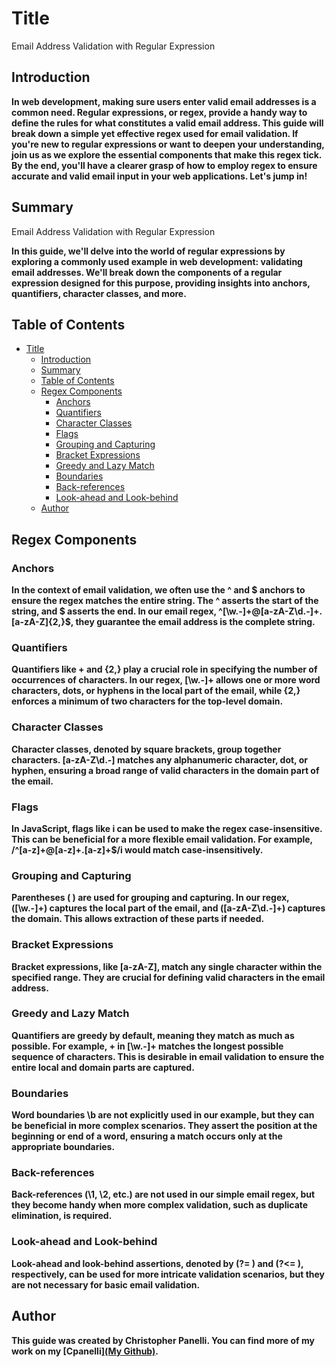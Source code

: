 # Title

Email Address Validation with Regular Expression

## Introduction

**In web development, making sure users enter valid email addresses is a common need. Regular expressions, or regex, provide a handy way to define the rules for what constitutes a valid email address. This guide will break down a simple yet effective regex used for email validation. If you're new to regular expressions or want to deepen your understanding, join us as we explore the essential components that make this regex tick. By the end, you'll have a clearer grasp of how to employ regex to ensure accurate and valid email input in your web applications. Let's jump in!**

## Summary

Email Address Validation with Regular Expression

**In this guide, we'll delve into the world of regular expressions by exploring a commonly used example in web development: validating email addresses. We'll break down the components of a regular expression designed for this purpose, providing insights into anchors, quantifiers, character classes, and more.**

## Table of Contents

- [Title](#title)
  - [Introduction](#introduction)
  - [Summary](#summary)
  - [Table of Contents](#table-of-contents)
  - [Regex Components](#regex-components)
    - [Anchors](#anchors)
    - [Quantifiers](#quantifiers)
    - [Character Classes](#character-classes)
    - [Flags](#flags)
    - [Grouping and Capturing](#grouping-and-capturing)
    - [Bracket Expressions](#bracket-expressions)
    - [Greedy and Lazy Match](#greedy-and-lazy-match)
    - [Boundaries](#boundaries)
    - [Back-references](#back-references)
    - [Look-ahead and Look-behind](#look-ahead-and-look-behind)
  - [Author](#author)

## Regex Components

### Anchors

**In the context of email validation, we often use the ^ and $ anchors to ensure the regex matches the entire string. The ^ asserts the start of the string, and $ asserts the end. In our email regex, ^[\w.-]+@[a-zA-Z\d.-]+\.[a-zA-Z]{2,}$, they guarantee the email address is the complete string.**

### Quantifiers

**Quantifiers like + and {2,} play a crucial role in specifying the number of occurrences of characters. In our regex, [\w.-]+ allows one or more word characters, dots, or hyphens in the local part of the email, while {2,} enforces a minimum of two characters for the top-level domain.**

### Character Classes

**Character classes, denoted by square brackets, group together characters. [a-zA-Z\d.-] matches any alphanumeric character, dot, or hyphen, ensuring a broad range of valid characters in the domain part of the email.**

### Flags

**In JavaScript, flags like i can be used to make the regex case-insensitive. This can be beneficial for a more flexible email validation. For example, /^[a-z]+@[a-z]+\.[a-z]+$/i would match case-insensitively.**

### Grouping and Capturing

**Parentheses ( ) are used for grouping and capturing. In our regex, ([\w.-]+) captures the local part of the email, and ([a-zA-Z\d.-]+) captures the domain. This allows extraction of these parts if needed.**

### Bracket Expressions

**Bracket expressions, like [a-zA-Z], match any single character within the specified range. They are crucial for defining valid characters in the email address.**

### Greedy and Lazy Match

**Quantifiers are greedy by default, meaning they match as much as possible. For example, + in [\w.-]+ matches the longest possible sequence of characters. This is desirable in email validation to ensure the entire local and domain parts are captured.**

### Boundaries

**Word boundaries \b are not explicitly used in our example, but they can be beneficial in more complex scenarios. They assert the position at the beginning or end of a word, ensuring a match occurs only at the appropriate boundaries.**

### Back-references

**Back-references (\1, \2, etc.) are not used in our simple email regex, but they become handy when more complex validation, such as duplicate elimination, is required.**

### Look-ahead and Look-behind

**Look-ahead and look-behind assertions, denoted by (?= ) and (?<= ), respectively, can be used for more intricate validation scenarios, but they are not necessary for basic email validation.**

## Author

**This guide was created by Christopher Panelli. You can find more of my work on my [Cpanelli][(My Github)](https://github.com/Cpanelli).**
